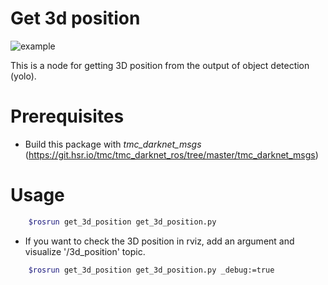 Get 3d position
===============

   ![example](.image/example.png)

This is a node for getting 3D position from the output of object detection (yolo).

Prerequisites
=============

* Build this package with *tmc_darknet_msgs* (https://git.hsr.io/tmc/tmc_darknet_ros/tree/master/tmc_darknet_msgs)

Usage
=====

```bash
    $rosrun get_3d_position get_3d_position.py
```

* If you want to check the 3D position in rviz, add an argument and visualize '/3d_position' topic.

```bash
    $rosrun get_3d_position get_3d_position.py _debug:=true
```

